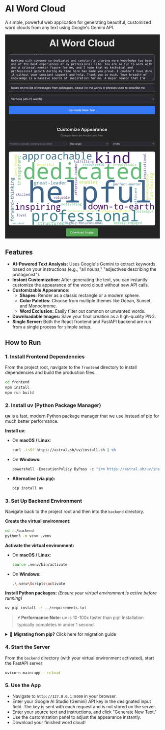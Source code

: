 # AI Word Cloud

A simple, powerful web application for generating beautiful, customized word clouds from any text using Google's Gemini API.

![AI Word Cloud Screenshot](./images/Screenshot.png)

## Features

-   **AI-Powered Text Analysis:** Uses Google's Gemini to extract keywords based on your instructions (e.g., "all nouns," "adjectives describing the protagonist").
-   **Instant Customization:** After generating the text, you can instantly customize the appearance of the word cloud without new API calls.
-   **Customizable Appearance:**
    -   **Shapes:** Render as a classic rectangle or a modern sphere.
    -   **Color Palettes:** Choose from multiple themes like Ocean, Sunset, and Monochrome.
    -   **Word Exclusion:** Easily filter out common or unwanted words.
-   **Downloadable Images:** Save your final creation as a high-quality PNG.
-   **Single Server:** Both the React frontend and FastAPI backend are run from a single process for simple setup.

## How to Run

### 1. Install Frontend Dependencies
From the project root, navigate to the `frontend` directory to install dependencies and build the production files.
```bash
cd frontend
npm install
npm run build
```

### 2. Install uv (Python Package Manager)
**uv** is a fast, modern Python package manager that we use instead of pip for much better performance.

**Install uv:**
-   On **macOS / Linux**:
    ```bash
    curl -LsSf https://astral.sh/uv/install.sh | sh
    ```
-   On **Windows**:
    ```powershell
    powershell -ExecutionPolicy ByPass -c "irm https://astral.sh/uv/install.ps1 | iex"
    ```
-   **Alternative (via pip):**
    ```bash
    pip install uv
    ```

### 3. Set Up Backend Environment
Navigate back to the project root and then into the `backend` directory.

**Create the virtual environment:**
```bash
cd ../backend
python3 -m venv .venv
```

**Activate the virtual environment:**
-   On **macOS / Linux**:
    ```bash
    source .venv/bin/activate
    ```
-   On **Windows**:
    ```bash
    .\.venv\Scripts\activate
    ```

**Install Python packages:**
*(Ensure your virtual environment is active before running)*
```bash
uv pip install -r ../requirements.txt
```

> **⚡ Performance Note:** uv is 10-100x faster than pip! Installation typically completes in under 1 second.

<details>
<summary>🔄 <strong>Migrating from pip?</strong> Click here for migration guide</summary>

**If you were previously using pip:**

1. **Remove old virtual environment** (optional but recommended):
   ```bash
   rm -rf .venv  # On macOS/Linux
   rmdir /s .venv  # On Windows
   ```

2. **Create fresh environment and install with uv:**
   ```bash
   python3 -m venv .venv
   source .venv/bin/activate  # macOS/Linux
   # OR
   .\.venv\Scripts\activate  # Windows
   uv pip install -r ../requirements.txt
   ```

**Fallback to pip** (if needed):
```bash
pip install -r ../requirements.txt  # Still works as backup
```
</details>

### 4. Start the Server
From the `backend` directory (with your virtual environment activated), start the FastAPI server:
```bash
uvicorn main:app --reload
```

### 5. Use the App
-   Navigate to `http://127.0.0.1:8000` in your browser.
-   Enter your Google AI Studio (Gemini) API key in the designated input field. The key is sent with each request and is not stored on the server.
-   Enter your source text and instructions, and click "Generate New Text."
-   Use the customization panel to adjust the appearance instantly.
-   Download your finished word cloud!
